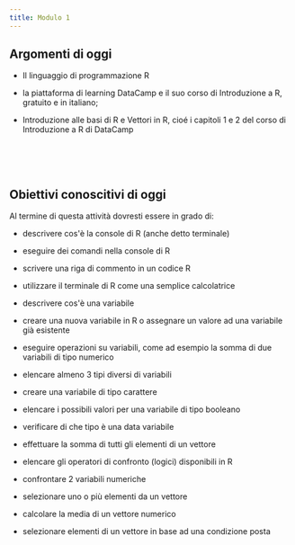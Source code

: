 ```yaml
---
title: Modulo 1
---
```



## Argomenti di oggi

- Il linguaggio di programmazione R 

- la piattaforma di learning DataCamp e il suo corso di Introduzione a R, gratuito e in italiano; 

- Introduzione alle basi di R e Vettori in R, cioé i capitoli 1 e 2 del corso di Introduzione a R di DataCamp


<br>
<br>
<br>

## Obiettivi conoscitivi di oggi

Al termine di questa attività dovresti essere in grado di:
<br>

- descrivere cos'è la console di R (anche detto terminale)

- eseguire dei comandi nella console di R

- scrivere una riga di commento in un codice R

- utilizzare il terminale di R come una semplice calcolatrice

- descrivere cos'è una variabile

- creare una nuova variabile in R o assegnare un valore ad una variabile già esistente

- eseguire operazioni su variabili, come ad esempio la somma di due variabili di tipo numerico

- elencare almeno 3 tipi diversi di variabili

- creare una variabile di tipo carattere

- elencare i possibili valori per una variabile di tipo booleano

- verificare di che tipo è una data variabile

- effettuare la somma di tutti gli elementi di un vettore

- elencare gli operatori di confronto (logici) disponibili in R

- confrontare 2 variabili numeriche

- selezionare uno o più elementi da un vettore

- calcolare la media di un vettore numerico

- selezionare elementi di un vettore in base ad una condizione posta